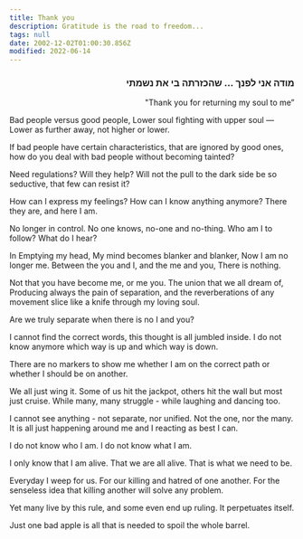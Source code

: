 ```yaml
---
title: Thank you
description: Gratitude is the road to freedom...
tags: null
date: 2002-12-02T01:00:30.856Z
modified: 2022-06-14
---
```


<div class="poem">

<h3 dir="rtl">
מודה אני לפנך … שהכזרתה בי את נשמתי
</h3>
<p dir="ltr" style="text-align: right">
"Thank you for returning my soul to me”
<p>

Bad people versus good people,
Lower soul fighting with upper soul &mdash;
Lower as further away, not higher or lower.

If bad people have certain characteristics,
that are ignored by good ones,
how do you deal with bad people
without becoming tainted?

Need regulations?
Will they help?
Will not the pull to the dark side
be so seductive, that few can resist it?

How can I express my feelings?
How can I know anything anymore?
There they are, and here I am.

No longer in control.
No one knows, no-one and no-thing.
Who am I to follow?
What do I hear?

In Emptying my head,
My mind becomes blanker and blanker,
Now I am no longer me.
Between the you and I, and the me and you,
There is nothing.

Not that you have become me, or me you.
The union that we all dream of,
Producing always the pain of separation,
and the reverberations of any movement
slice like a knife through my loving soul.

Are we truly separate
when there is no I and you?

I cannot find the correct words,
this thought is all jumbled inside.
I do not know anymore
which way is up and which way is down.

There are no markers to show me
whether I am on the correct path or
whether I should be on another.

We all just wing it.
Some of us hit the jackpot,
others hit the wall
but most just cruise.
While many, many struggle -
while laughing and dancing too.

I cannot see anything -
not separate, nor unified.
Not the one, nor the many.
It is all just happening
around me
and I reacting as best I can.

I do not know who I am.
I do not know what I am.

I only know that I am alive.
That we are all alive.
That is what we need to be.

Everyday I weep for us.
For our killing and hatred of one another.
For the senseless idea
that killing another will solve
any problem.

Yet many live by this rule,
and some even end up ruling.
It perpetuates itself.

Just one bad apple is all that is needed
to spoil the whole barrel.

</div>
